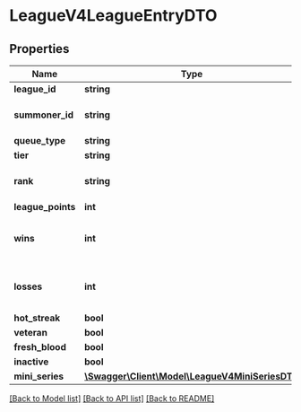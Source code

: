 # LeagueV4LeagueEntryDTO

## Properties
Name | Type | Description | Notes
------------ | ------------- | ------------- | -------------
**league_id** | **string** |  | [optional] 
**summoner_id** | **string** | Player&#39;s encrypted summonerId. | 
**queue_type** | **string** |  | 
**tier** | **string** |  | [optional] 
**rank** | **string** | The player&#39;s division within a tier. | [optional] 
**league_points** | **int** |  | 
**wins** | **int** | Winning team on Summoners Rift. | 
**losses** | **int** | Losing team on Summoners Rift. | 
**hot_streak** | **bool** |  | 
**veteran** | **bool** |  | 
**fresh_blood** | **bool** |  | 
**inactive** | **bool** |  | 
**mini_series** | [**\Swagger\Client\Model\LeagueV4MiniSeriesDTO**](LeagueV4MiniSeriesDTO.md) |  | [optional] 

[[Back to Model list]](../README.md#documentation-for-models) [[Back to API list]](../README.md#documentation-for-api-endpoints) [[Back to README]](../README.md)


